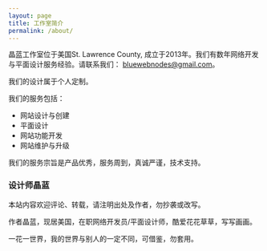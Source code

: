 ```yaml
---
layout: page
title: 工作室简介
permalink: /about/
---
```


晶蓝工作室位于美国St. Lawrence County, 成立于2013年。我们有数年网络开发与平面设计服务经验。请联系我们： [bluewebnodes@gmail.com](mailto:bluewebnodes@gmail.com)。

我们的设计属于个人定制。

我们的服务包括：
* 网站设计与创建
* 平面设计
* 网站功能开发
* 网站维护与升级

我们的服务宗旨是产品优秀，服务周到，真诚严谨，技术支持。

### 设计师晶蓝

本站内容欢迎评论、转载，请注明出处及作者，勿抄袭或改写。

作者晶蓝，现居美国，在职网络开发员/平面设计师，酷爱花花草草，写写画画。

一花一世界，我的世界与别人的一定不同，可借鉴，勿套用。
